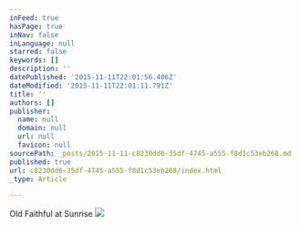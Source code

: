 ```yaml
---
inFeed: true
hasPage: true
inNav: false
inLanguage: null
starred: false
keywords: []
description: ''
datePublished: '2015-11-11T22:01:56.406Z'
dateModified: '2015-11-11T22:01:11.791Z'
title: ''
authors: []
publisher:
  name: null
  domain: null
  url: null
  favicon: null
sourcePath: _posts/2015-11-11-c8230dd6-35df-4745-a555-f8d1c53eb268.md
published: true
url: c8230dd6-35df-4745-a555-f8d1c53eb268/index.html
_type: Article

---
```

Old Faithful at Sunrise
![](https://the-grid-user-content.s3-us-west-2.amazonaws.com/69dd76a3-be2e-44dc-9730-9488b3c4381f.jpg)